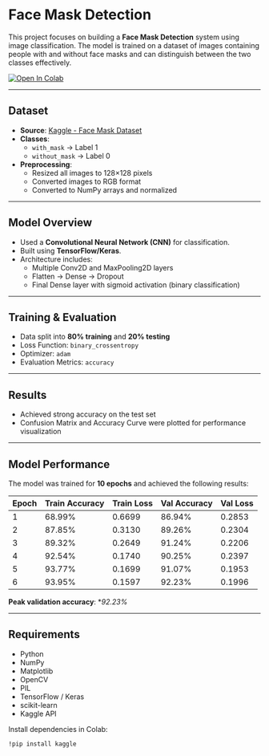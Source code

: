 # Face Mask Detection

This project focuses on building a **Face Mask Detection** system using image classification. The model is trained on a dataset of images containing people with and without face masks and can distinguish between the two classes effectively.

[![Open In Colab](https://colab.research.google.com/assets/colab-badge.svg)](https://colab.research.google.com/github/Kahkashan2708/Face-mask-detection/blob/main/Face_mask_detection.ipynb)

---

##  Dataset

- **Source**: [Kaggle - Face Mask Dataset](https://www.kaggle.com/datasets/omkargurav/face-mask-dataset)
- **Classes**: 
  - `with_mask` → Label 1
  - `without_mask` → Label 0
- **Preprocessing**:
  - Resized all images to 128×128 pixels
  - Converted images to RGB format
  - Converted to NumPy arrays and normalized

---

## Model Overview

- Used a **Convolutional Neural Network (CNN)** for classification.
- Built using **TensorFlow/Keras**.
- Architecture includes:
  - Multiple Conv2D and MaxPooling2D layers
  - Flatten → Dense → Dropout
  - Final Dense layer with sigmoid activation (binary classification)

---

##  Training & Evaluation

- Data split into **80% training** and **20% testing**
- Loss Function: `binary_crossentropy`
- Optimizer: `adam`
- Evaluation Metrics: `accuracy`

---
##  Results

- Achieved strong accuracy on the test set
- Confusion Matrix and Accuracy Curve were plotted for performance visualization

---


## Model Performance

The model was trained for **10 epochs** and achieved the following results:

| Epoch | Train Accuracy | Train Loss | Val Accuracy | Val Loss |
|-------|----------------|------------|--------------|----------|
| 1     | 68.99%         | 0.6699     | 86.94%       | 0.2853   |
| 2     | 87.85%         | 0.3130     | 89.26%       | 0.2304   |
| 3     | 89.32%         | 0.2649     | 91.24%       | 0.2206   |
| 4     | 92.54%         | 0.1740     | 90.25%       | 0.2397   |
| 5     | 93.77%         | 0.1699     | 91.07%       | 0.1953   |
| 6     | 93.95%         | 0.1597     | 92.23%       | 0.1996   |


 **Peak validation accuracy**: **92.23%*  

---


## Requirements

- Python
- NumPy
- Matplotlib
- OpenCV
- PIL
- TensorFlow / Keras
- scikit-learn
- Kaggle API

Install dependencies in Colab:
```bash
!pip install kaggle
